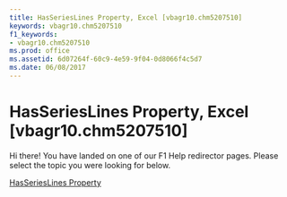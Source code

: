 ```yaml
---
title: HasSeriesLines Property, Excel [vbagr10.chm5207510]
keywords: vbagr10.chm5207510
f1_keywords:
- vbagr10.chm5207510
ms.prod: office
ms.assetid: 6d07264f-60c9-4e59-9f04-0d8066f4c5d7
ms.date: 06/08/2017
---
```



# HasSeriesLines Property, Excel [vbagr10.chm5207510]

Hi there! You have landed on one of our F1 Help redirector pages. Please select the topic you were looking for below.

[HasSeriesLines Property](http://msdn.microsoft.com/library/fd101b78-4499-31bd-1243-47738c1eb00f%28Office.15%29.aspx)


